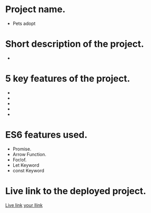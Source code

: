 # Project name.
- Pets adopt

# Short description of the project.
-


# 5 key features of the project.
-
-
-
-
-

# ES6 features used.
- Promise.
- Arrow Function.
- For/of.
- Let Keyword
- const Keyword

# Live link to the deployed project.
[Live link](assaignment-6-phero.surge.sh)
[your llink](https://youtu.be/uvTcd-VlM64?si=KQZngUQtYKItp3w2)



